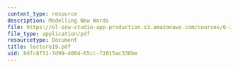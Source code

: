 ```yaml
---
content_type: resource
description: Modelling New Words
file: https://ol-ocw-studio-app-production.s3.amazonaws.com/courses/6-345-automatic-speech-recognition-spring-2003/8dfc8f517d99400465ccf2015ac338be_lecture19.pdf
file_type: application/pdf
resourcetype: Document
title: lecture19.pdf
uid: 8dfc8f51-7d99-4004-65cc-f2015ac338be
---
```

